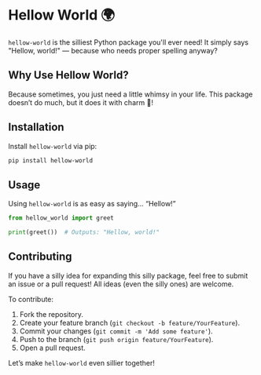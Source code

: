 # Hellow World 🌍

`hellow-world` is the silliest Python package you'll ever need! It simply says "Hellow, world!" — because who needs proper spelling anyway?

## Why Use Hellow World?

Because sometimes, you just need a little whimsy in your life. This package doesn’t do much, but it does it with charm 🥹!

## Installation

Install `hellow-world` via pip:

```bash
pip install hellow-world

```
## Usage

Using `hellow-world` is as easy as saying… “Hellow!”

```python
from hellow_world import greet

print(greet())  # Outputs: "Hellow, world!"
```

## Contributing

If you have a silly idea for expanding this silly package, feel free to submit an issue or a pull request! All ideas (even the silly ones) are welcome.

To contribute:

1. Fork the repository.
2. Create your feature branch (`git checkout -b feature/YourFeature`).
3. Commit your changes (`git commit -m 'Add some feature'`).
4. Push to the branch (`git push origin feature/YourFeature`).
5. Open a pull request.

Let’s make `hellow-world` even sillier together!
